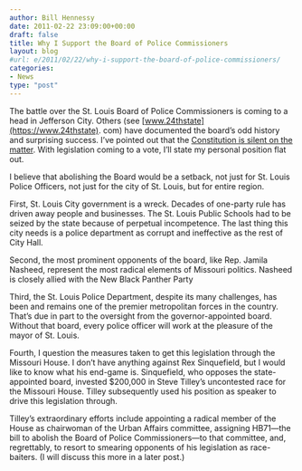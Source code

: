 ```yaml
---
author: Bill Hennessy
date: 2011-02-22 23:09:00+00:00
draft: false
title: Why I Support the Board of Police Commissioners
layout: blog
#url: e/2011/02/22/why-i-support-the-board-of-police-commissioners/
categories:
- News
type: "post"
---
```


The battle over the St. Louis Board of Police Commissioners is coming to a head in Jefferson City. Others (see [www.24thstate](https://www.24thstate). com) have documented the board’s odd history and surprising success. I’ve pointed out that the [Constitution is silent on the matter](https://hennessysview.com/political-science/whats-the-constitutional-standing-of-a-city/). With legislation coming to a vote, I’ll state my personal position flat out. 

 

I believe that abolishing the Board would be a setback, not just for St. Louis Police Officers, not just for the city of St. Louis, but for entire region.

 

First, St. Louis City government is a wreck. Decades of one-party rule has driven away people and businesses. The St. Louis Public Schools had to be seized by the state because of perpetual incompetence. The last thing this city needs is a police department as corrupt and ineffective as the rest of City Hall. 

 

Second, the most prominent opponents of the board, like Rep. Jamila Nasheed, represent the most radical elements of Missouri politics. Nasheed is closely allied with the New Black Panther Party

 

Third, the St. Louis Police Department, despite its many challenges, has been and remains one of the premier metropolitan forces in the country. That’s due in part to the oversight from the governor-appointed board. Without that board, every police officer will work at the pleasure of the mayor of St. Louis.

 

Fourth, I question the measures taken to get this legislation through the Missouri House. I don’t have anything against Rex Sinquefield, but I would like to know what his end-game is. Sinquefield, who opposes the state-appointed board, invested $200,000 in Steve Tilley’s uncontested race for the Missouri House. Tilley subsequently used his position as speaker to drive this legislation through.

 

Tilley’s extraordinary efforts include appointing a radical member of the House as chairwoman of the Urban Affairs committee, assigning HB71—the bill to abolish the Board of Police Commissioners—to that committee, and, regrettably, to resort to smearing opponents of his legislation as race-baiters. (I will discuss this more in a later post.)
